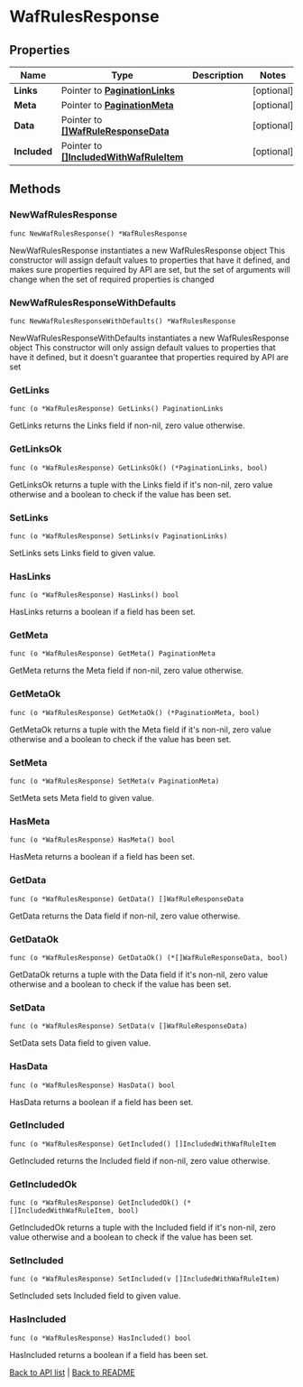 # WafRulesResponse

## Properties

Name | Type | Description | Notes
------------ | ------------- | ------------- | -------------
**Links** | Pointer to [**PaginationLinks**](PaginationLinks.md) |  | [optional] 
**Meta** | Pointer to [**PaginationMeta**](PaginationMeta.md) |  | [optional] 
**Data** | Pointer to [**[]WafRuleResponseData**](WafRuleResponseData.md) |  | [optional] 
**Included** | Pointer to [**[]IncludedWithWafRuleItem**](IncludedWithWafRuleItem.md) |  | [optional] 

## Methods

### NewWafRulesResponse

`func NewWafRulesResponse() *WafRulesResponse`

NewWafRulesResponse instantiates a new WafRulesResponse object
This constructor will assign default values to properties that have it defined,
and makes sure properties required by API are set, but the set of arguments
will change when the set of required properties is changed

### NewWafRulesResponseWithDefaults

`func NewWafRulesResponseWithDefaults() *WafRulesResponse`

NewWafRulesResponseWithDefaults instantiates a new WafRulesResponse object
This constructor will only assign default values to properties that have it defined,
but it doesn't guarantee that properties required by API are set

### GetLinks

`func (o *WafRulesResponse) GetLinks() PaginationLinks`

GetLinks returns the Links field if non-nil, zero value otherwise.

### GetLinksOk

`func (o *WafRulesResponse) GetLinksOk() (*PaginationLinks, bool)`

GetLinksOk returns a tuple with the Links field if it's non-nil, zero value otherwise
and a boolean to check if the value has been set.

### SetLinks

`func (o *WafRulesResponse) SetLinks(v PaginationLinks)`

SetLinks sets Links field to given value.

### HasLinks

`func (o *WafRulesResponse) HasLinks() bool`

HasLinks returns a boolean if a field has been set.

### GetMeta

`func (o *WafRulesResponse) GetMeta() PaginationMeta`

GetMeta returns the Meta field if non-nil, zero value otherwise.

### GetMetaOk

`func (o *WafRulesResponse) GetMetaOk() (*PaginationMeta, bool)`

GetMetaOk returns a tuple with the Meta field if it's non-nil, zero value otherwise
and a boolean to check if the value has been set.

### SetMeta

`func (o *WafRulesResponse) SetMeta(v PaginationMeta)`

SetMeta sets Meta field to given value.

### HasMeta

`func (o *WafRulesResponse) HasMeta() bool`

HasMeta returns a boolean if a field has been set.

### GetData

`func (o *WafRulesResponse) GetData() []WafRuleResponseData`

GetData returns the Data field if non-nil, zero value otherwise.

### GetDataOk

`func (o *WafRulesResponse) GetDataOk() (*[]WafRuleResponseData, bool)`

GetDataOk returns a tuple with the Data field if it's non-nil, zero value otherwise
and a boolean to check if the value has been set.

### SetData

`func (o *WafRulesResponse) SetData(v []WafRuleResponseData)`

SetData sets Data field to given value.

### HasData

`func (o *WafRulesResponse) HasData() bool`

HasData returns a boolean if a field has been set.

### GetIncluded

`func (o *WafRulesResponse) GetIncluded() []IncludedWithWafRuleItem`

GetIncluded returns the Included field if non-nil, zero value otherwise.

### GetIncludedOk

`func (o *WafRulesResponse) GetIncludedOk() (*[]IncludedWithWafRuleItem, bool)`

GetIncludedOk returns a tuple with the Included field if it's non-nil, zero value otherwise
and a boolean to check if the value has been set.

### SetIncluded

`func (o *WafRulesResponse) SetIncluded(v []IncludedWithWafRuleItem)`

SetIncluded sets Included field to given value.

### HasIncluded

`func (o *WafRulesResponse) HasIncluded() bool`

HasIncluded returns a boolean if a field has been set.


[Back to API list](../README.md#documentation-for-api-endpoints) | [Back to README](../README.md)
